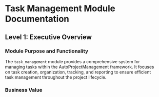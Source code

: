 # Task Management Module Documentation

## Level 1: Executive Overview

### Module Purpose and Functionality
The `task_management` module provides a comprehensive system for managing tasks within the AutoProjectManagement framework. It focuses on task creation, organization, tracking, and reporting to ensure efficient task management throughout the project lifecycle.

### Business Value
